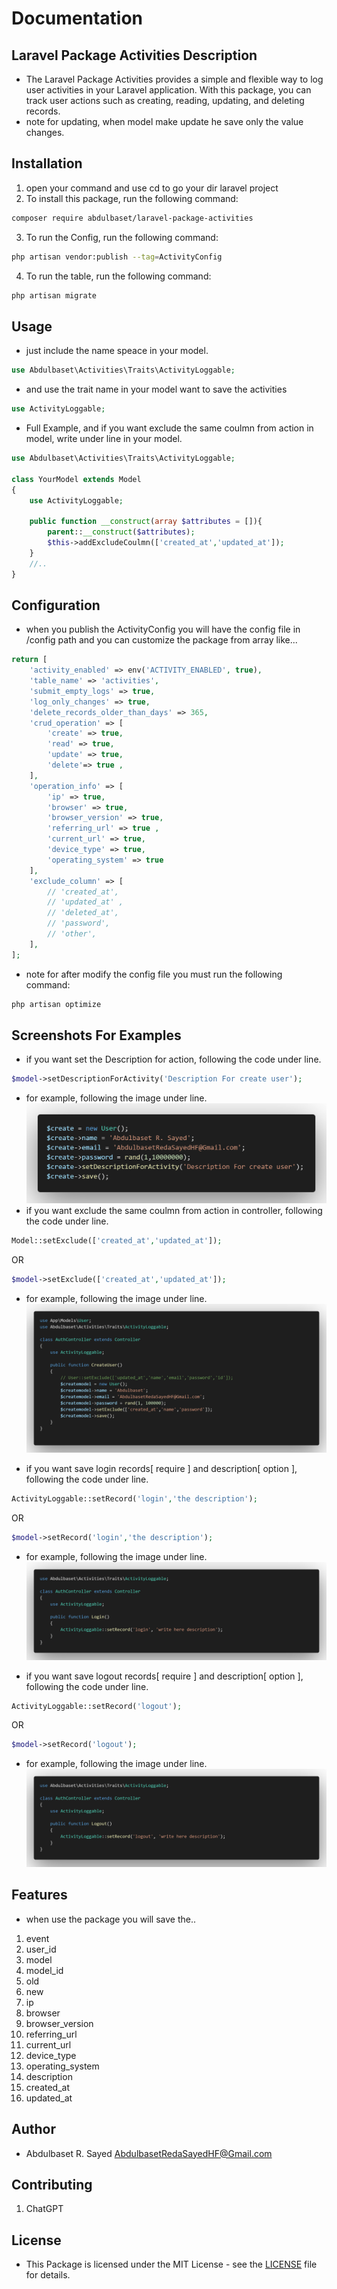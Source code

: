 # Documentation

## Laravel Package Activities Description
- The Laravel Package Activities provides a simple and flexible way to log user activities in your Laravel application. With this package, you can track user actions such as creating, reading, updating, and deleting records.
- note for updating, when model make update he save only the value changes.

## Installation
1. open your command and use cd to go your dir laravel project
2. To install this package, run the following command:
```bash
composer require abdulbaset/laravel-package-activities
```
3. To run the Config, run the following command:
```bash
php artisan vendor:publish --tag=ActivityConfig
```
4. To run the table, run the following command:
```bash
php artisan migrate
```
<!-- 4. To run the command for delete older activities, run the following command:
```bash
php artisan delete-older-activities
``` -->

## Usage
- just include the name speace in your model.
```php
use Abdulbaset\Activities\Traits\ActivityLoggable;
```
- and use the trait name in your model want to save the activities
```php
use ActivityLoggable;
```

- Full Example, and if you want exclude the same coulmn from action in model, write under line in your model.
```php
use Abdulbaset\Activities\Traits\ActivityLoggable;

class YourModel extends Model
{
    use ActivityLoggable;

    public function __construct(array $attributes = []){
        parent::__construct($attributes);
        $this->addExcludeCoulmn(['created_at','updated_at']);
    }
    //..
}
```

## Configuration
- when you publish the ActivityConfig you will have the config file in /config path and you can customize the package from array like...
```php
return [
    'activity_enabled' => env('ACTIVITY_ENABLED', true),
    'table_name' => 'activities',
    'submit_empty_logs' => true,
    'log_only_changes' => true,
    'delete_records_older_than_days' => 365,
    'crud_operation' => [
        'create' => true,
        'read' => true,
        'update' => true,
        'delete'=> true ,
    ],
    'operation_info' => [
        'ip' => true,
        'browser' => true,
        'browser_version' => true,
        'referring_url' => true ,
        'current_url' => true,
        'device_type' => true,
        'operating_system' => true
    ],
    'exclude_column' => [
        // 'created_at', 
        // 'updated_at' , 
        // 'deleted_at',
        // 'password',
        // 'other',
    ],
];
```
- note for after modify the config file you must run the following command:
```bash
php artisan optimize
```

## Screenshots For Examples

- if you want set the Description for action, following the code under line.
```php
$model->setDescriptionForActivity('Description For create user');
```
- for example, following the image under line.
![Screenshot 1](/media/setDescription.png)
- if you want exclude the same coulmn from action in controller, following the code under line.
```php
Model::setExclude(['created_at','updated_at']);
```
OR
```php
$model->setExclude(['created_at','updated_at']);
```
- for example, following the image under line.
![Screenshot 1](/media/exclude.png)

- if you want save login records[ require ] and description[ option ], following the code under line.
```php
ActivityLoggable::setRecord('login','the description');
```
OR
```php
$model->setRecord('login','the description');
```
- for example, following the image under line.
![Screenshot 1](/media/login.png)

- if you want save logout records[ require ] and description[ option ], following the code under line.
```php
ActivityLoggable::setRecord('logout');
```
OR
```php
$model->setRecord('logout');
```
- for example, following the image under line.
![Screenshot 1](/media/logout.png)

## Features
- when use the package you will save the..
1. event
2. user_id
3. model
4. model_id
5. old
6. new
7. ip
8. browser
9. browser_version
10. referring_url
11. current_url
12. device_type
13. operating_system
14. description
15. created_at
16. updated_at

## Author
- Abdulbaset R. Sayed <AbdulbasetRedaSayedHF@Gmail.com>

## Contributing
1. ChatGPT

## License
- This Package is licensed under the MIT License - see the [LICENSE](LICENSE) file for details.